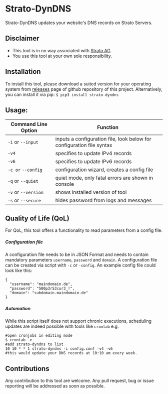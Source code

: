 # Strato-DynDNS

Strato-DynDNS updates your website's DNS records on Strato Servers. 

## Disclaimer

* This tool is in no way associated with [Strato AG](https://strato.de).
* You use this tool at your own sole responsibility.

## Installation

To install this tool, please download a suited version for your operating system from [releases](https://github.com/regmibijay/strato-dyndns/releases) page of github repository of this project. Alternatively, you can install it via pip:
```$ pip3 install strato-dyndns```

## Usage:
Command Line Option | Function
------------ | -------------
```-i``` or ```--input```| inputs a configuration file, look below for configuration file syntax
```-v4``` | specifies to update IPv4 records
```-v6``` | specifies to update IPv6 records
```-c or``` ```--config``` | configuration wizard, creates a config file
```-q``` or ```--quiet``` | quiet mode, only fatal errors are shown in console
```-v``` or ```--version``` | shows installed version of tool
```-s``` or ```--secure``` | hides password from logs and messages

 
## Quality of Life (QoL)
For QoL, this tool offers a functionality to read parameters from a config file.

##### Configuration file
A configuration file needs to be in JSON Format and needs to contain mandatory parameters ```username```, ```password``` and ```domain```. A configuration file can be created via script with `-c` or `-config`. An example config file could look like this:
```
{
  "username": "maindomain.de",
  "password": "S00p3rS3cur3_!",
  "domain": "subdomain.maindomain.de"
}
```
##### Automation
While this script itself does not support chronic executions, scheduling updates are indeed possible with tools like ```crontab``` e.g.
```
#open cronjobs in editing mode
$ crontab -e  
#add strato-dyndns to list
10 10 * * 1 strato-dyndns -i config.conf -v4 -v6
#this would update your DNS records at 10:10 am every week.
```

## Contributions
Any contribution to this tool are welcome. Any pull request, bug or issue reporting will be addressed as soon as possible.
